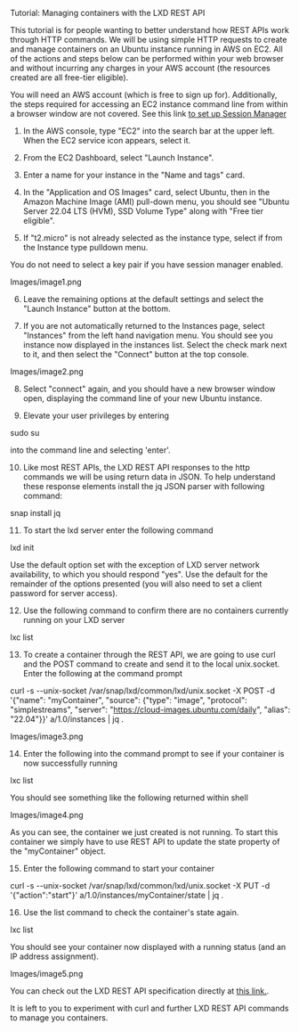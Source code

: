 Tutorial: Managing containers with the LXD REST API

This tutorial is for people wanting to better understand how REST APIs work through HTTP commands.  We will be using simple HTTP requests to create and manage containers on an Ubuntu instance running in AWS on EC2. All of the actions and steps below can be performed within your web browser and without incurring any charges in your AWS account (the resources created are all free-tier eligible).  

You will need an AWS account (which is free to sign up for).  Additionally, the steps required for accessing an EC2 instance command line from within a browser window are not covered. See this link [to set up Session Manager](https://https://docs.aws.amazon.com/systems-manager/latest/userguide/session-manager-getting-started.html)

1. In the AWS console, type "EC2" into the search bar at the upper left.  When the EC2 service icon appears, select it.

2. From the EC2 Dashboard, select "Launch Instance".

3. Enter a name for your instance in the "Name and tags" card.

4. In the "Application and OS Images" card, select Ubuntu, then in the Amazon Machine Image (AMI) pull-down menu, you should see "Ubuntu Server 22.04 LTS (HVM), SSD Volume Type" along with "Free tier eligible".

5. If "t2.micro" is not already selected as the instance type, select if from the Instance type pulldown menu. 

You do not need to select a key pair if you have session manager enabled. 

Images/image1.png

6. Leave the remaining options at the default settings and select the "Launch Instance" button at the bottom.

7. If you are not automatically returned to the Instances page, select "Instances" from the left hand navigation menu. You should see you instance now displayed in the instances list. Select the check mark next to it, and then select the "Connect" button at the top console.

Images/image2.png

8. Select "connect" again, and you should have a new browser window open, displaying the command line of your new Ubuntu instance.

9. Elevate your user privileges by entering

sudo su

into the command line and selecting 'enter'.

10. Like most REST APIs, the LXD REST API responses to the http commands we will be using return data in JSON. To help understand these response elements install the jq JSON parser with following command:

snap install jq 

11. To start the lxd server enter the following command

lxd init

Use the default option set with the exception of LXD server network availability, to which you should respond "yes".  Use the default for the remainder of the options presented (you will also need to set a client password for server access).

12. Use the following command to confirm there are no containers currently running on your LXD server

lxc list 

13.  To create a container through the REST API, we are going to use curl and the POST command to create and send it to the local unix.socket. Enter the following at the command prompt

curl -s --unix-socket /var/snap/lxd/common/lxd/unix.socket -X POST -d '{"name": "myContainer", "source": {"type": "image", "protocol": "simplestreams", "server": "https://cloud-images.ubuntu.com/daily", "alias": "22.04"}}' a/1.0/instances | jq .

Images/image3.png

14. Enter the following into the command prompt to see if your container is now successfully running

lxc list

You should see something like the following returned within shell

Images/image4.png

As you can see, the container we just created is not running.  To start this container we simply have to use REST API to update the state property of the "myContainer" object.

15. Enter the following command to start your container

curl -s --unix-socket /var/snap/lxd/common/lxd/unix.socket -X PUT -d '{"action":"start"}' a/1.0/instances/myContainer/state | jq .

16. Use the list command to check the container's state again.

lxc list

You should see your container now displayed with a running status (and an IP address assignment).

Images/image5.png

You can check out the LXD REST API specification directly at [this link.](https://documentation.ubuntu.com/lxd/en/latest/api/). 

It is left to you to experiment with curl and further LXD REST API commands to manage you containers. 
